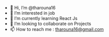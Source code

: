 - 👋 Hi, I’m @tharouna16
- 👀 I’m interested in job
- 🌱 I’m currently learning React Js
- 💞️ I’m looking to collaborate on Projects
- 📫 How to reach me : tharouna16@gmail.com

<!---
tharouna16/tharouna16 is a ✨ special ✨ repository because its `README.md` (this file) appears on your GitHub profile.
You can click the Preview link to take a look at your changes.
--->
